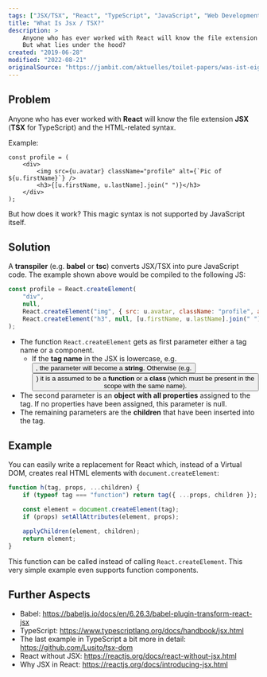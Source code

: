 ```yaml
---
tags: ["JSX/TSX", "React", "TypeScript", "JavaScript", "Web Development", "Toilet Paper"]
title: "What Is Jsx / TSX?"
description: >
    Anyone who has ever worked with React will know the file extension JSX (TSX for TypeScript) and the HTML-related syntax.
    But what lies under the hood?
created: "2019-06-28"
modified: "2022-08-21"
originalSource: "https://jambit.com/aktuelles/toilet-papers/was-ist-eigentlich-jsx-tsx/"
---
```


## Problem

Anyone who has ever worked with **React** will know the file extension **JSX** (**TSX** for TypeScript) and the HTML-related syntax.

Example:

```tsx
const profile = (
    <div>
        <img src={u.avatar} className="profile" alt={`Pic of ${u.firstName}`} />
        <h3>{[u.firstName, u.lastName].join(" ")}</h3>
    </div>
);
```

But how does it work? This magic syntax is not supported by JavaScript itself.

## Solution

A **transpiler** (e.g. **babel** or **tsc**) converts JSX/TSX into pure JavaScript code. The example shown above would be compiled to the following JS:

```js
const profile = React.createElement(
    "div",
    null,
    React.createElement("img", { src: u.avatar, className: "profile", alt: `Pic of ${u.firstName}` }),
    React.createElement("h3", null, [u.firstName, u.lastName].join(" "))
);
```

-   The function `React.createElement` gets as first parameter either a tag name or a component.
    -   If the **tag name** in the JSX is lowercase, e.g. <button>, the parameter will become a **string**. Otherwise (e.g. <Button>) it is a assumed to be a **function** or a **class** (which must be present in the scope with the same name).
-   The second parameter is an **object with all properties** assigned to the tag. If no properties have been assigned, this parameter is null.
-   The remaining parameters are the **children** that have been inserted into the tag.

## Example

You can easily write a replacement for React which, instead of a Virtual DOM, creates real HTML elements with `document.createElement`:

```js
function h(tag, props, ...children) {
    if (typeof tag === "function") return tag({ ...props, children });

    const element = document.createElement(tag);
    if (props) setAllAttributes(element, props);

    applyChildren(element, children);
    return element;
}
```

This function can be called instead of calling `React.createElement`. This very simple example even supports function components.

## Further Aspects

-   Babel: https://babeljs.io/docs/en/6.26.3/babel-plugin-transform-react-jsx
-   TypeScript: https://www.typescriptlang.org/docs/handbook/jsx.html
-   The last example in TypeScript a bit more in detail: https://github.com/Lusito/tsx-dom
-   React without JSX: https://reactjs.org/docs/react-without-jsx.html
-   Why JSX in React: https://reactjs.org/docs/introducing-jsx.html
